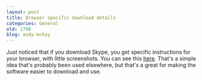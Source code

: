 ```yaml
---
layout: post
title: Browser specific download details
categories: General
old: 1798
blog: andy-mckay
---
```

Just noticed that if you download Skype, you get specific instructions for your browser, with little screenshots. You can see this <a href="http://www.skype.com/download/skype/windows/downloading.html">here</a>. That's a simple idea that's probably been used elsewhere, but that's a great for making the software easier to download and use.